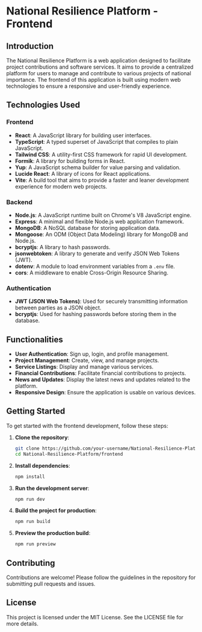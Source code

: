 # National Resilience Platform - Frontend

## Introduction

The National Resilience Platform is a web application designed to facilitate project contributions and software services. It aims to provide a centralized platform for users to manage and contribute to various projects of national importance. The frontend of this application is built using modern web technologies to ensure a responsive and user-friendly experience.

## Technologies Used

### Frontend

- **React**: A JavaScript library for building user interfaces.
- **TypeScript**: A typed superset of JavaScript that compiles to plain JavaScript.
- **Tailwind CSS**: A utility-first CSS framework for rapid UI development.
- **Formik**: A library for building forms in React.
- **Yup**: A JavaScript schema builder for value parsing and validation.
- **Lucide React**: A library of icons for React applications.
- **Vite**: A build tool that aims to provide a faster and leaner development experience for modern web projects.

### Backend

- **Node.js**: A JavaScript runtime built on Chrome's V8 JavaScript engine.
- **Express**: A minimal and flexible Node.js web application framework.
- **MongoDB**: A NoSQL database for storing application data.
- **Mongoose**: An ODM (Object Data Modeling) library for MongoDB and Node.js.
- **bcryptjs**: A library to hash passwords.
- **jsonwebtoken**: A library to generate and verify JSON Web Tokens (JWT).
- **dotenv**: A module to load environment variables from a `.env` file.
- **cors**: A middleware to enable Cross-Origin Resource Sharing.

### Authentication

- **JWT (JSON Web Tokens)**: Used for securely transmitting information between parties as a JSON object.
- **bcryptjs**: Used for hashing passwords before storing them in the database.

## Functionalities

- **User Authentication**: Sign up, login, and profile management.
- **Project Management**: Create, view, and manage projects.
- **Service Listings**: Display and manage various services.
- **Financial Contributions**: Facilitate financial contributions to projects.
- **News and Updates**: Display the latest news and updates related to the platform.
- **Responsive Design**: Ensure the application is usable on various devices.

## Getting Started

To get started with the frontend development, follow these steps:

1. **Clone the repository**:
   ```bash
   git clone https://github.com/your-username/National-Resilience-Platform.git
   cd National-Resilience-Platform/frontend
   ```

2. **Install dependencies**:
   ```bash
   npm install
   ```

3. **Run the development server**:
   ```bash
   npm run dev
   ```

4. **Build the project for production**:
   ```bash
   npm run build
   ```

5. **Preview the production build**:
   ```bash
   npm run preview
   ```

## Contributing

Contributions are welcome! Please follow the guidelines in the repository for submitting pull requests and issues.

## License

This project is licensed under the MIT License. See the LICENSE file for more details.